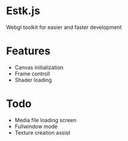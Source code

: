 Estk.js
=======

Webgl toolkit for easier and faster development

Features
========
 * Canvas initialization
 * Frame controll
 * Shader loading

Todo
====
 * Media file loading screen
 * Fullwindow mode
 * Texture creation assist

